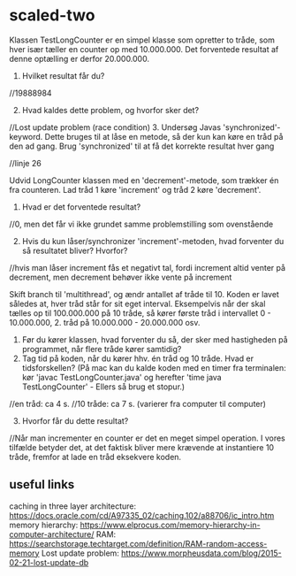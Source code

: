 # scaled-two
Klassen TestLongCounter er en simpel klasse som opretter to tråde, som hver især tæller en counter op med 10.000.000. Det forventede resultat af denne optælling er derfor 20.000.000. 
1. Hvilket resultat får du?

//19888984

2. Hvad kaldes dette problem, og hvorfor sker det?

//Lost update problem (race condition)
3. Undersøg Javas 'synchronized'-keyword. Dette bruges til at låse en metode, så der kun kan køre en tråd på den ad gang. Brug 'synchronized' til at få det korrekte resultat hver gang

//linje 26

Udvid LongCounter klassen med en 'decrement'-metode, som trækker én fra counteren. Lad tråd 1 køre 'increment' og tråd 2 køre 'decrement'. 
1. Hvad er det forventede resultat?

//0, men det får vi ikke grundet samme problemstilling som ovenstående

2. Hvis du kun låser/synchronizer 'increment'-metoden, hvad forventer du så resultatet bliver? Hvorfor?

//hvis man låser increment fås et negativt tal, fordi increment altid venter på decrement, men decrement behøver ikke vente på increment

Skift branch til 'multithread', og ændr antallet af tråde til 10. Koden er lavet således at, hver tråd står for sit eget interval. Eksempelvis når der skal tælles op til 100.000.000 på 10 tråde, så kører første tråd i intervallet 0 - 10.000.000, 2. tråd på 10.000.000 - 20.000.000 osv.
1. Før du kører klassen, hvad forventer du så, der sker med hastigheden på programmet, når flere tråde kører samtidig?
2. Tag tid på koden, når du kører hhv. én tråd og 10 tråde. Hvad er tidsforskellen? (På mac kan du kalde koden med en timer fra terminalen: kør 'javac TestLongCounter.java' og herefter 'time java TestLongCounter' - Ellers så brug et stopur.)

//en tråd: ca 4 s.
//10 tråde: ca 7 s. (varierer fra computer til computer)

3. Hvorfor får du dette resultat?

//Når man incrementer en counter er det en meget simpel operation. I vores tilfælde betyder det, at det faktisk bliver mere krævende at instantiere 10 tråde, fremfor at lade en tråd eksekvere koden.

## useful links
caching in three layer architecture: https://docs.oracle.com/cd/A97335_02/caching.102/a88706/ic_intro.htm
memory hierarchy: https://www.elprocus.com/memory-hierarchy-in-computer-architecture/
RAM: https://searchstorage.techtarget.com/definition/RAM-random-access-memory
Lost update problem: https://www.morpheusdata.com/blog/2015-02-21-lost-update-db
